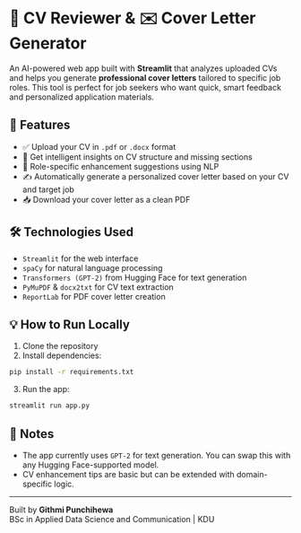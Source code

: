 # 📄 CV Reviewer & ✉️ Cover Letter Generator

An AI-powered web app built with **Streamlit** that analyzes uploaded CVs and helps you generate **professional cover letters** tailored to specific job roles. This tool is perfect for job seekers who want quick, smart feedback and personalized application materials.

## 🚀 Features

- ✅ Upload your CV in `.pdf` or `.docx` format  
- 🧠 Get intelligent insights on CV structure and missing sections  
- 🎯 Role-specific enhancement suggestions using NLP  
- ✍️ Automatically generate a personalized cover letter based on your CV and target job  
- 📥 Download your cover letter as a clean PDF  

## 🛠️ Technologies Used

- `Streamlit` for the web interface  
- `spaCy` for natural language processing  
- `Transformers (GPT-2)` from Hugging Face for text generation  
- `PyMuPDF` & `docx2txt` for CV text extraction  
- `ReportLab` for PDF cover letter creation  

## 💡 How to Run Locally

1. Clone the repository  
2. Install dependencies:

```bash
pip install -r requirements.txt
```

3. Run the app:

```bash
streamlit run app.py
```

## 📌 Notes

- The app currently uses `GPT-2` for text generation. You can swap this with any Hugging Face-supported model.
- CV enhancement tips are basic but can be extended with domain-specific logic.

---

Built by **Githmi Punchihewa**  
BSc in Applied Data Science and Communication | KDU